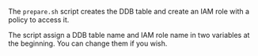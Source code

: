 The `prepare.sh` script creates the DDB table and create an IAM role with a policy to access it. 

The script assign a DDB table name and IAM role name in two variables at the beginning. You can change them if you wish.
